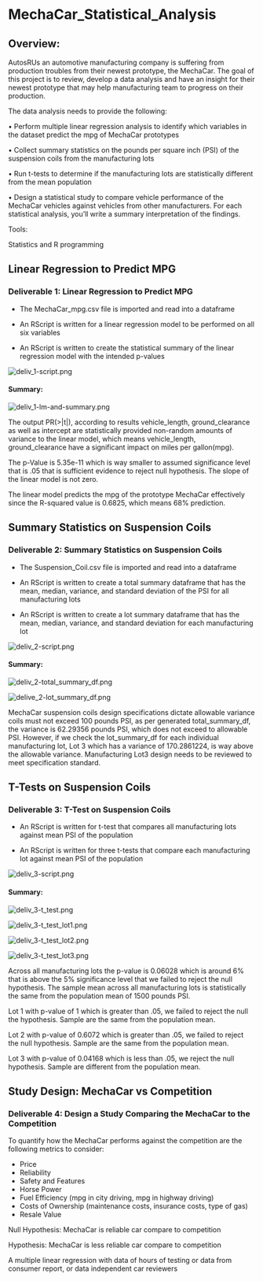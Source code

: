 # MechaCar_Statistical_Analysis

## Overview:

AutosRUs an automotive manufacturing company is suffering from production troubles from their newest prototype, the MechaCar.  The goal of this project is to review, develop a data analysis and have an insight for their newest prototype that may help manufacturing team to progress on their production. 

The data analysis needs to provide the following:

•	Perform multiple linear regression analysis to identify which variables in the dataset predict the mpg of MechaCar prototypes

•	Collect summary statistics on the pounds per square inch (PSI) of the suspension coils from the manufacturing lots

•	Run t-tests to determine if the manufacturing lots are statistically different from the mean population

•	Design a statistical study to compare vehicle performance of the MechaCar vehicles against vehicles from other manufacturers. For each statistical analysis, you’ll write a summary interpretation of the findings.

Tools:

Statistics and R programming


## Linear Regression to Predict MPG

### Deliverable 1: Linear Regression to Predict MPG

- The MechaCar_mpg.csv file is imported and read into a dataframe 

- An RScript is written for a linear regression model to be performed on all six variables
 
- An RScript is written to create the statistical summary of the linear regression model with the intended p-values 

![deliv_1-script.png](https://github.com/OPahunang/MechaCar_Statistical_Analysis/blob/main/resources/deliv_1-script.png)


#### Summary:


![deliv_1-lm-and-summary.png](https://github.com/OPahunang/MechaCar_Statistical_Analysis/blob/main/resources/deliv_1-lm-and-summary.png)


The output PR(>|t|), according to results vehicle_length, ground_clearance as well as intercept are statistically provided non-random amounts of variance to the linear model, which means vehicle_length, ground_clearance have a significant impact on miles per gallon(mpg). 

The p-Value is 5.35e-11 which is way smaller to assumed significance level that is .05 that is sufficient evidence to reject null hypothesis. The slope of the linear model is not zero.

The linear model predicts the mpg of the prototype MechaCar effectively since the R-squared value is 0.6825, which means 68% prediction. 



## Summary Statistics on Suspension Coils

### Deliverable 2: Summary Statistics on Suspension Coils

- The Suspension_Coil.csv file is imported and read into a dataframe 

- An RScript is written to create a total summary dataframe that has the mean, median, variance, and standard deviation of the PSI for all manufacturing lots 

- An RScript is written to create a lot summary dataframe that has the mean, median, variance, and standard deviation for each manufacturing lot 


![deliv_2-script.png](https://github.com/OPahunang/MechaCar_Statistical_Analysis/blob/main/resources/deliv_2-script.png)


#### Summary:

![deliv_2-total_summary_df.png](https://github.com/OPahunang/MechaCar_Statistical_Analysis/blob/main/resources/deliv_2-total_summary_df.png)

![delive_2-lot_summary_df.png](https://github.com/OPahunang/MechaCar_Statistical_Analysis/blob/main/resources/delive_2-lot_summary_df.png)


MechaCar suspension coils design specifications dictate allowable variance coils must not exceed 100 pounds PSI, as per generated total_summary_df, the variance is 62.29356 pounds PSI, which does not exceed to allowable PSI. However, if we check the lot_summary_df for each individual manufacturing lot, Lot 3 which has a variance of 170.2861224, is way above the allowable variance. Manufacturing Lot3 design needs to be reviewed to meet specification standard.



## T-Tests on Suspension Coils

### Deliverable 3: T-Test on Suspension Coils

- An RScript is written for t-test that compares all manufacturing lots against mean PSI of the population 

- An RScript is written for three t-tests that compare each manufacturing lot against mean PSI of the population 

![deliv_3-script.png](https://github.com/OPahunang/MechaCar_Statistical_Analysis/blob/main/resources/deliv_3-script.png)


#### Summary:


![deliv_3-t_test.png](https://github.com/OPahunang/MechaCar_Statistical_Analysis/blob/main/resources/deliv_3-t_test.png)

![deliv_3-t_test_lot1.png](https://github.com/OPahunang/MechaCar_Statistical_Analysis/blob/main/resources/deliv_3-t_test_lot1.png)

![deliv_3-t_test_lot2.png](https://github.com/OPahunang/MechaCar_Statistical_Analysis/blob/main/resources/deliv_3-t_test_lot2.png)

![deliv_3-t_test_lot3.png](https://github.com/OPahunang/MechaCar_Statistical_Analysis/blob/main/resources/deliv_3-t_test_lot3.png)


Across all manufacturing lots the p-value is 0.06028 which is around 6% that is above the 5% significance level that we failed to reject the null hypothesis. The sample mean across all manufacturing lots is statistically the same from the population mean of 1500 pounds PSI.

Lot 1 with p-value of 1 which is greater than .05, we failed to reject the null the hypothesis. Sample are the same from the population mean. 

Lot 2 with p-value of 0.6072 which is greater than .05, we failed to reject the null hypothesis. Sample are the same from the population mean. 

Lot 3 with p-value of 0.04168 which is less than .05, we reject the null hypothesis. Sample are different from the population mean. 



## Study Design: MechaCar vs Competition

### Deliverable 4: Design a Study Comparing the MechaCar to the Competition

To quantify how the MechaCar performs against the competition are the following metrics to consider: 

-	Price
-	Reliability
-	Safety and Features
-	Horse Power
-	Fuel Efficiency (mpg in city driving, mpg in highway driving)
-	Costs of Ownership (maintenance costs, insurance costs, type of gas) 
-	Resale Value

Null Hypothesis: MechaCar is reliable car compare to competition

Hypothesis: MechaCar is less reliable car compare to competition

A multiple linear regression with data of hours of testing or data from consumer report, or data independent car reviewers



